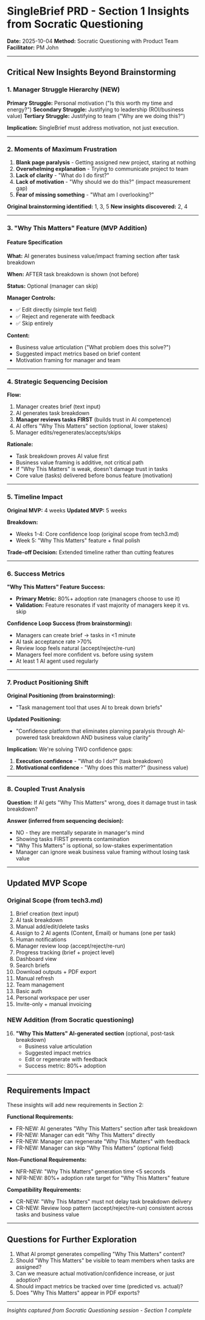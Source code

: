 # SingleBrief PRD - Section 1 Insights from Socratic Questioning

**Date:** 2025-10-04
**Method:** Socratic Questioning with Product Team
**Facilitator:** PM John

---

## Critical New Insights Beyond Brainstorming

### 1. Manager Struggle Hierarchy (NEW)

**Primary Struggle:** Personal motivation ("Is this worth my time and energy?")
**Secondary Struggle:** Justifying to leadership (ROI/business value)
**Tertiary Struggle:** Justifying to team ("Why are we doing this?")

**Implication:** SingleBrief must address motivation, not just execution.

---

### 2. Moments of Maximum Frustration

1. **Blank page paralysis** - Getting assigned new project, staring at nothing
2. **Overwhelming explanation** - Trying to communicate project to team
3. **Lack of clarity** - "What do I do first?"
4. **Lack of motivation** - "Why should we do this?" (impact measurement gap)
5. **Fear of missing something** - "What am I overlooking?"

**Original brainstorming identified:** 1, 3, 5
**New insights discovered:** 2, 4

---

### 3. "Why This Matters" Feature (MVP Addition)

#### Feature Specification

**What:** AI generates business value/impact framing section after task breakdown

**When:** AFTER task breakdown is shown (not before)

**Status:** Optional (manager can skip)

**Manager Controls:**
- ✅ Edit directly (simple text field)
- ✅ Reject and regenerate with feedback
- ✅ Skip entirely

**Content:**
- Business value articulation ("What problem does this solve?")
- Suggested impact metrics based on brief content
- Motivation framing for manager and team

---

### 4. Strategic Sequencing Decision

**Flow:**
1. Manager creates brief (text input)
2. AI generates task breakdown
3. **Manager reviews tasks FIRST** (builds trust in AI competence)
4. AI offers "Why This Matters" section (optional, lower stakes)
5. Manager edits/regenerates/accepts/skips

**Rationale:**
- Task breakdown proves AI value first
- Business value framing is additive, not critical path
- If "Why This Matters" is weak, doesn't damage trust in tasks
- Core value (tasks) delivered before bonus feature (motivation)

---

### 5. Timeline Impact

**Original MVP:** 4 weeks
**Updated MVP:** 5 weeks

**Breakdown:**
- Weeks 1-4: Core confidence loop (original scope from tech3.md)
- Week 5: "Why This Matters" feature + final polish

**Trade-off Decision:** Extended timeline rather than cutting features

---

### 6. Success Metrics

**"Why This Matters" Feature Success:**
- **Primary Metric:** 80%+ adoption rate (managers choose to use it)
- **Validation:** Feature resonates if vast majority of managers keep it vs. skip

**Confidence Loop Success (from brainstorming):**
- Managers can create brief → tasks in <1 minute
- AI task acceptance rate >70%
- Review loop feels natural (accept/reject/re-run)
- Managers feel more confident vs. before using system
- At least 1 AI agent used regularly

---

### 7. Product Positioning Shift

**Original Positioning (from brainstorming):**
- "Task management tool that uses AI to break down briefs"

**Updated Positioning:**
- "Confidence platform that eliminates planning paralysis through AI-powered task breakdown AND business value clarity"

**Implication:** We're solving TWO confidence gaps:
1. **Execution confidence** - "What do I do?" (task breakdown)
2. **Motivational confidence** - "Why does this matter?" (business value)

---

### 8. Coupled Trust Analysis

**Question:** If AI gets "Why This Matters" wrong, does it damage trust in task breakdown?

**Answer (inferred from sequencing decision):**
- NO - they are mentally separate in manager's mind
- Showing tasks FIRST prevents contamination
- "Why This Matters" is optional, so low-stakes experimentation
- Manager can ignore weak business value framing without losing task value

---

## Updated MVP Scope

### Original Scope (from tech3.md)
1. Brief creation (text input)
2. AI task breakdown
3. Manual add/edit/delete tasks
4. Assign to 2 AI agents (Content, Email) or humans (one per task)
5. Human notifications
6. Manager review loop (accept/reject/re-run)
7. Progress tracking (brief + project level)
8. Dashboard view
9. Search briefs
10. Download outputs + PDF export
11. Manual refresh
12. Team management
13. Basic auth
14. Personal workspace per user
15. Invite-only + manual invoicing

### NEW Addition (from Socratic questioning)
16. **"Why This Matters" AI-generated section** (optional, post-task breakdown)
    - Business value articulation
    - Suggested impact metrics
    - Edit or regenerate with feedback
    - Success metric: 80%+ adoption

---

## Requirements Impact

These insights will add new requirements in Section 2:

**Functional Requirements:**
- FR-NEW: AI generates "Why This Matters" section after task breakdown
- FR-NEW: Manager can edit "Why This Matters" directly
- FR-NEW: Manager can regenerate "Why This Matters" with feedback
- FR-NEW: Manager can skip "Why This Matters" (optional field)

**Non-Functional Requirements:**
- NFR-NEW: "Why This Matters" generation time <5 seconds
- NFR-NEW: 80%+ adoption rate target for "Why This Matters" feature

**Compatibility Requirements:**
- CR-NEW: "Why This Matters" must not delay task breakdown delivery
- CR-NEW: Review loop pattern (accept/reject/re-run) consistent across tasks and business value

---

## Questions for Further Exploration

1. What AI prompt generates compelling "Why This Matters" content?
2. Should "Why This Matters" be visible to team members when tasks are assigned?
3. Can we measure actual motivation/confidence increase, or just adoption?
4. Should impact metrics be tracked over time (predicted vs. actual)?
5. Does "Why This Matters" appear in PDF exports?

---

*Insights captured from Socratic Questioning session - Section 1 complete*
